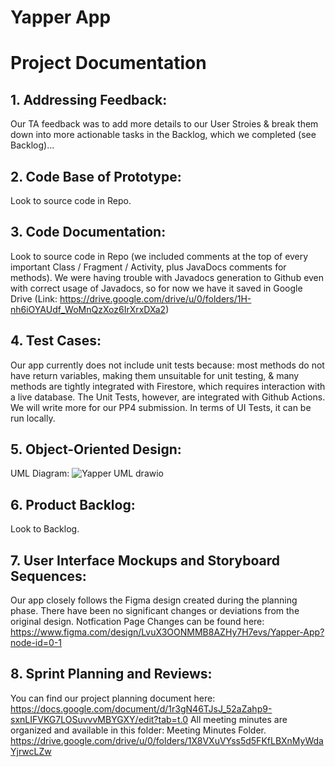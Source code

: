 # Yapper App
# Project Documentation
## 1. Addressing Feedback:
Our TA feedback was to add more details to our User Stroies & break them down into more actionable tasks in the Backlog, which we completed (see Backlog)...

## 2. Code Base of Prototype:
Look to source code in Repo.

## 3. Code Documentation:
Look to source code in Repo (we included comments at the top of every important Class / Fragment / Activity, plus JavaDocs comments for methods).
We were having trouble with Javadocs generation to Github even with correct usage of Javadocs, so for now we have it saved in Google Drive (Link: https://drive.google.com/drive/u/0/folders/1H-nh6iOYAUdf_WoMnQzXoz6IrXrxDXa2)

## 4. Test Cases:
Our app currently does not include unit tests because: most methods do not have return variables, making them unsuitable for unit testing, & many methods are tightly integrated with Firestore, which requires interaction with a live database.
The Unit Tests, however, are integrated with Github Actions. We will write more for our PP4 submission. In terms of UI Tests, it can be run locally.

## 5. Object-Oriented Design:
UML Diagram: ![Yapper UML drawio](https://github.com/user-attachments/assets/e1bbb9e3-ad15-4254-98b7-f717c8b36883)

## 6. Product Backlog:
Look to Backlog.

## 7. User Interface Mockups and Storyboard Sequences:
Our app closely follows the Figma design created during the planning phase. There have been no significant changes or deviations from the original design. Notfication Page Changes can be found here: https://www.figma.com/design/LvuX3OONMMB8AZHy7H7evs/Yapper-App?node-id=0-1

## 8. Sprint Planning and Reviews:
You can find our project planning document here: https://docs.google.com/document/d/1r3gN46TJsJ_52aZahp9-sxnLIFVKG7LOSuvvvMBYGXY/edit?tab=t.0
All meeting minutes are organized and available in this folder: Meeting Minutes Folder. https://drive.google.com/drive/u/0/folders/1X8VXuVYss5d5FKfLBXnMyWdaYjrwcLZw
